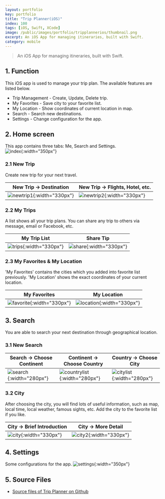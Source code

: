 ```yaml
---
layout: portfolio
key: portfolio
title: "Trip Planner(iOS)"
index: 100
tags: [iOS, Swift, XCode]
image: /public/images/portfolio/tripplannerios/thumbnail.png
excerpt: An iOS App for managing itineraries, built with Swift.
category: mobile
---
```


> An iOS App for managing itineraries, built with Swift.

## 1. Function
This iOS app is used to manage your trip plan. The available features are listed below.
* Trip Management - Create, Update, Delete trip.
* My Favorites - Save city to your favorite list.
* My Location - Show coordinates of current location in map.
* Search - Search new destinations.
* Settings - Change configuration for the app.

## 2. Home screen  
This app contains three tabs: Me, Search and Settings.  
![index](/public/images/portfolio/tripplannerios/index.png "index"){:width="350px"}   
### 2.1 New Trip
Create new trip for your next travel.

| New Trip -> Destination | New Trip -> Flights, Hotel, etc. |
|-------------------------|----------------------------------|
| ![newtrip1](/public/images/portfolio/tripplannerios/newtrip1.png "newtrip1"){:width="330px"} | ![newtrip2](/public/images/portfolio/tripplannerios/newtrip2.png "newtrip2"){:width="330px"}

### 2.2 My Trips
A list shows all your trip plans. You can share any trip to others via message, email or Facebook, etc.  

| My Trip List            | Share Tip                        |
|-------------------------|----------------------------------|
| ![trips](/public/images/portfolio/tripplannerios/trips.png "trips"){:width="330px"} | ![share](/public/images/portfolio/tripplannerios/share.png "share"){:width="330px"}

### 2.3 My Favorites & My Location
'My Favorites' contains the cities which you added into favorite list previously. 'My Location' shows the exact coordinates of your current location.  

| My Favorites            | My Location                      |
|-------------------------|----------------------------------|
| ![favorite](/public/images/portfolio/tripplannerios/favorite.png "favorite"){:width="330px"} | ![location](/public/images/portfolio/tripplannerios/location.png "location"){:width="330px"}

## 3. Search
You are able to search your next destination through geographical location.

### 3.1 New Search

| Search -> Choose Continent | Continent -> Choose Country | Country -> Choose City |
|----------------------------|-----------------------------|------------------------|
| ![search](/public/images/portfolio/tripplannerios/search.png "search"){:width="280px"} | ![countrylist](/public/images/portfolio/tripplannerios/countrylist.png "countrylist"){:width="280px"}   | ![citylist](/public/images/portfolio/tripplannerios/citylist.png "citylist"){:width="280px"}

### 3.2 City
After choosing the city, you will find lots of useful information, such as map, local time, local weather, famous sights, etc. Add the city to the favorite list if you like.

| City -> Brief Introduction | City -> More Detail              |
|----------------------------|----------------------------------|
| ![city](/public/images/portfolio/tripplannerios/city.png "city"){:width="330px"} | ![city2](/public/images/portfolio/tripplannerios/city2.png "city2"){:width="330px"}

## 4. Settings  
Some configurations for the app.
![settings](/public/images/portfolio/tripplannerios/settings.png "settings"){:width="350px"}  

## 5. Source Files
* [Source files of Trip Planner on Github](https://github.com/jojozhuang/trip-planner-ios)
